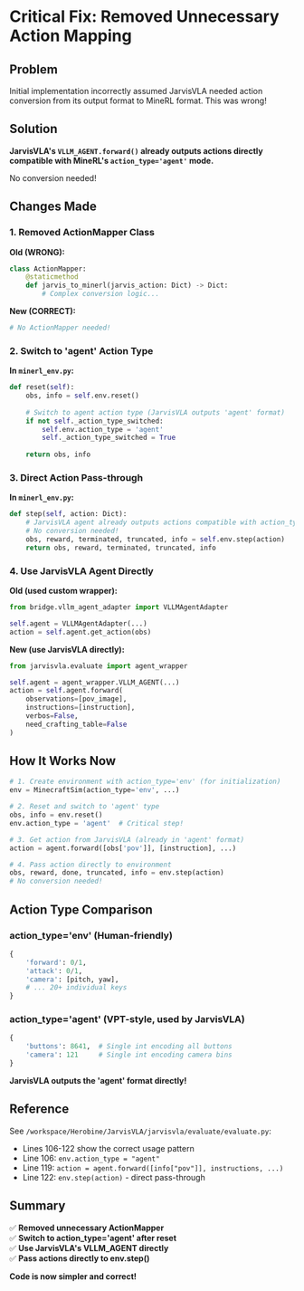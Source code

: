# Critical Fix: Removed Unnecessary Action Mapping

## Problem

Initial implementation incorrectly assumed JarvisVLA needed action conversion from its output format to MineRL format. This was wrong!

## Solution

**JarvisVLA's `VLLM_AGENT.forward()` already outputs actions directly compatible with MineRL's `action_type='agent'` mode.**

No conversion needed!

## Changes Made

### 1. Removed ActionMapper Class

**Old (WRONG):**
```python
class ActionMapper:
    @staticmethod
    def jarvis_to_minerl(jarvis_action: Dict) -> Dict:
        # Complex conversion logic...
```

**New (CORRECT):**
```python
# No ActionMapper needed!
```

### 2. Switch to 'agent' Action Type

**In `minerl_env.py`:**
```python
def reset(self):
    obs, info = self.env.reset()
    
    # Switch to agent action type (JarvisVLA outputs 'agent' format)
    if not self._action_type_switched:
        self.env.action_type = 'agent'
        self._action_type_switched = True
    
    return obs, info
```

### 3. Direct Action Pass-through

**In `minerl_env.py`:**
```python
def step(self, action: Dict):
    # JarvisVLA agent already outputs actions compatible with action_type='agent'
    # No conversion needed!
    obs, reward, terminated, truncated, info = self.env.step(action)
    return obs, reward, terminated, truncated, info
```

### 4. Use JarvisVLA Agent Directly

**Old (used custom wrapper):**
```python
from bridge.vllm_agent_adapter import VLLMAgentAdapter

self.agent = VLLMAgentAdapter(...)
action = self.agent.get_action(obs)
```

**New (use JarvisVLA directly):**
```python
from jarvisvla.evaluate import agent_wrapper

self.agent = agent_wrapper.VLLM_AGENT(...)
action = self.agent.forward(
    observations=[pov_image],
    instructions=[instruction],
    verbos=False,
    need_crafting_table=False
)
```

## How It Works Now

```python
# 1. Create environment with action_type='env' (for initialization)
env = MinecraftSim(action_type='env', ...)

# 2. Reset and switch to 'agent' type
obs, info = env.reset()
env.action_type = 'agent'  # Critical step!

# 3. Get action from JarvisVLA (already in 'agent' format)
action = agent.forward([obs['pov']], [instruction], ...)

# 4. Pass action directly to environment
obs, reward, done, truncated, info = env.step(action)
# No conversion needed!
```

## Action Type Comparison

### action_type='env' (Human-friendly)
```python
{
    'forward': 0/1,
    'attack': 0/1,
    'camera': [pitch, yaw],
    # ... 20+ individual keys
}
```

### action_type='agent' (VPT-style, used by JarvisVLA)
```python
{
    'buttons': 8641,  # Single int encoding all buttons
    'camera': 121     # Single int encoding camera bins
}
```

**JarvisVLA outputs the 'agent' format directly!**

## Reference

See `/workspace/Herobine/JarvisVLA/jarvisvla/evaluate/evaluate.py`:
- Lines 106-122 show the correct usage pattern
- Line 106: `env.action_type = "agent"`
- Line 119: `action = agent.forward([info["pov"]], instructions, ...)`
- Line 122: `env.step(action)` - direct pass-through

## Summary

✅ **Removed unnecessary ActionMapper**  
✅ **Switch to action_type='agent' after reset**  
✅ **Use JarvisVLA's VLLM_AGENT directly**  
✅ **Pass actions directly to env.step()**  

**Code is now simpler and correct!**

